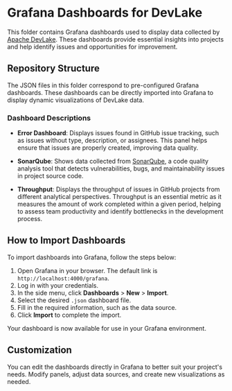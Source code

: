 # Grafana Dashboards for DevLake

This folder contains Grafana dashboards used to display data collected by [Apache DevLake](https://devlake.apache.org/). These dashboards provide essential insights into projects and help identify issues and opportunities for improvement.

## Repository Structure

The JSON files in this folder correspond to pre-configured Grafana dashboards. These dashboards can be directly imported into Grafana to display dynamic visualizations of DevLake data.

### Dashboard Descriptions

- **Error Dashboard**: Displays issues found in GitHub issue tracking, such as issues without type, description, or assignees. This panel helps ensure that issues are properly created, improving data quality.

- **SonarQube**: Shows data collected from [SonarQube](https://www.sonarqube.org/), a code quality analysis tool that detects vulnerabilities, bugs, and maintainability issues in project source code.

- **Throughput**: Displays the throughput of issues in GitHub projects from different analytical perspectives. Throughput is an essential metric as it measures the amount of work completed within a given period, helping to assess team productivity and identify bottlenecks in the development process.

## How to Import Dashboards

To import dashboards into Grafana, follow the steps below:

1. Open Grafana in your browser. The default link is `http://localhost:4000/grafana`.
2. Log in with your credentials.
3. In the side menu, click **Dashboards** > **New** > **Import**.
4. Select the desired `.json` dashboard file.
5. Fill in the required information, such as the data source.
6. Click **Import** to complete the import.

Your dashboard is now available for use in your Grafana environment.

## Customization

You can edit the dashboards directly in Grafana to better suit your project's needs. Modify panels, adjust data sources, and create new visualizations as needed.
